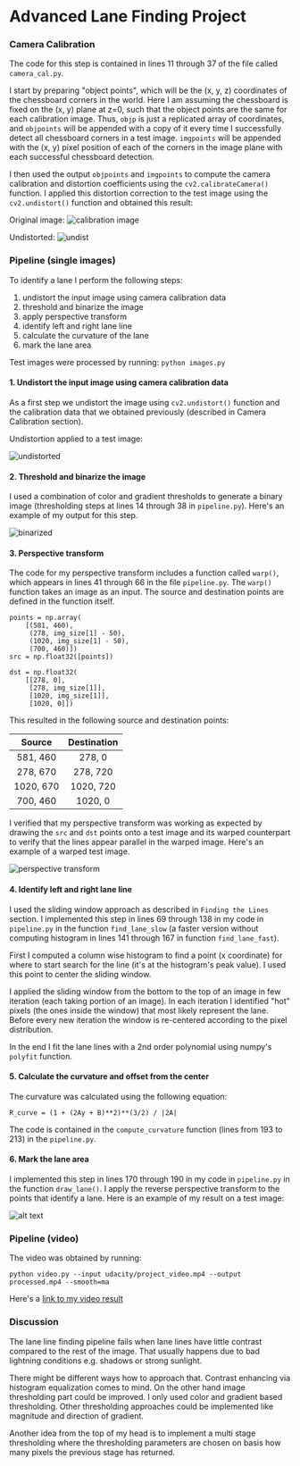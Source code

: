# Advanced Lane Finding Project

### Camera Calibration

The code for this step is contained in lines 11 through 37 of the file called `camera_cal.py`.

I start by preparing "object points", which will be the (x, y, z) coordinates of the chessboard corners in the world. Here I am assuming the chessboard is fixed on the (x, y) plane at z=0, such that the object points are the same for each calibration image. Thus, `objp` is just a replicated array of coordinates, and `objpoints` will be appended with a copy of it every time I successfully detect all chessboard corners in a test image. `imgpoints` will be appended with the (x, y) pixel position of each of the corners in the image plane with each successful chessboard detection.

I then used the output `objpoints` and `imgpoints` to compute the camera calibration and distortion coefficients using the `cv2.calibrateCamera()` function.  I applied this distortion correction to the test image using the `cv2.undistort()` function and obtained this result:

Original image:
![calibration image](udacity/camera_cal/calibration5.jpg)

Undistorted:
![undist](writeup_images/undist.jpg)


### Pipeline (single images)

To identify a lane I perform the following steps:
1. undistort the input image using camera calibration data
2. threshold and binarize the image
3. apply perspective transform
4. identify left and right lane line
5. calculate the curvature of the lane
6. mark the lane area

Test images were processed by running:
`python images.py`

#### 1. Undistort the input image using camera calibration data

As a first step we undistort the image using `cv2.undistort()` function and the calibration data that we obtained previously (described in Camera Calibration section).

Undistortion applied to a test image:

![undistorted](writeup_images/straight_undist.jpg)

#### 2. Threshold and binarize the image

I used a combination of color and gradient thresholds to generate a binary image (thresholding steps at lines 14 through 38 in `pipeline.py`).  Here's an example of my output for this step.

![binarized](writeup_images/binarized.jpg)

#### 3. Perspective transform

The code for my perspective transform includes a function called `warp()`, which appears in lines 41 through 66 in the file `pipeline.py`. The `warp()` function takes an image as an input. The source and destination points are defined in the function itself.

```
points = np.array(
    [(581, 460),
     (278, img_size[1] - 50),
     (1020, img_size[1] - 50),
     (700, 460)])
src = np.float32([points])

dst = np.float32(
    [[278, 0],
     [278, img_size[1]],
     [1020, img_size[1]],
     [1020, 0]])
```

This resulted in the following source and destination points:

| Source        | Destination   |
|:-------------:|:-------------:|
| 581, 460      | 278, 0        |
| 278, 670      | 278, 720      |
| 1020, 670     | 1020, 720      |
| 700, 460      | 1020, 0        |

I verified that my perspective transform was working as expected by drawing the `src` and `dst` points onto a test image and its warped counterpart to verify that the lines appear parallel in the warped image. Here's an example of a warped test image.

![perspective transform](writeup_images/warped.jpg)

#### 4. Identify left and right lane line

I used the sliding window approach as described in `Finding the Lines` section. I implemented this step in lines 69 through 138 in my code in `pipeline.py` in the function `find_lane_slow` (a faster version without computing histogram in lines 141 through 167 in function `find_lane_fast`).

First I computed a column wise histogram to find a point (x coordinate) for where to start search for the line (it's at the histogram's peak value). I used this point to center the sliding window.

I applied the sliding window from the bottom to the top of an image in few iteration (each taking portion of an image). In each iteration I identified "hot" pixels (the ones inside the window) that most likely represent the lane. Before every new iteration the window is re-centered according to the pixel distribution.

In the end I fit the lane lines with a 2nd order polynomial using numpy's `polyfit` function.

#### 5. Calculate the curvature and offset from the center

The curvature was calculated using the following equation:

`R_curve = (1 + (2Ay + B)**2)**(3/2) / |2A|`

The code is contained in the `compute_curvature` function (lines from 193 to 213) in the `pipeline.py`.

#### 6. Mark the lane area

I implemented this step in lines 170 through 190 in my code in `pipeline.py` in the function `draw_lane()`. I apply the reverse perspective transform to the points that identify a lane. Here is an example of my result on a test image:

![alt text](writeup_images/lane.jpg)

### Pipeline (video)

The video was obtained by running:

`python video.py --input udacity/project_video.mp4 --output processed.mp4 --smooth=ma`

Here's a [link to my video result](https://youtu.be/rTAJ8oTjSGk)

### Discussion

The lane line finding pipeline fails when lane lines have little contrast compared to the rest of the image. That usually happens due to bad lightning conditions e.g. shadows or strong sunlight.

There might be different ways how to approach that. Contrast enhancing via histogram equalization comes to mind. On the other hand image thresholding part could be improved. I only used color and gradient based thresholding. Other thresholding approaches could be implemented like magnitude and direction of gradient.

Another idea from the top of my head is to implement a multi stage thresholding where the thresholding parameters are chosen on basis how many pixels the previous stage has returned.
